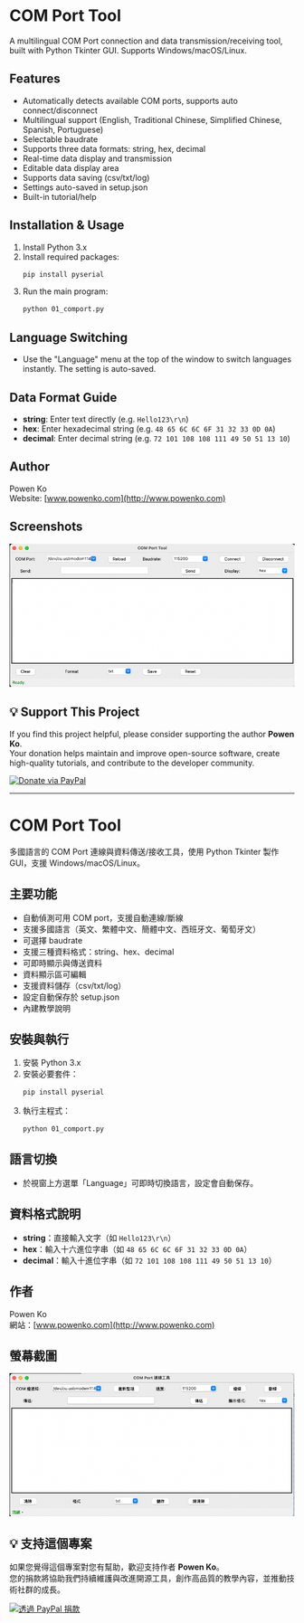 # COM Port Tool

A multilingual COM Port connection and data transmission/receiving tool, built with Python Tkinter GUI. Supports Windows/macOS/Linux.

## Features
- Automatically detects available COM ports, supports auto connect/disconnect
- Multilingual support (English, Traditional Chinese, Simplified Chinese, Spanish, Portuguese)
- Selectable baudrate
- Supports three data formats: string, hex, decimal
- Real-time data display and transmission
- Editable data display area
- Supports data saving (csv/txt/log)
- Settings auto-saved in setup.json
- Built-in tutorial/help

## Installation & Usage
1. Install Python 3.x
2. Install required packages:
   ```bash
   pip install pyserial
   ```
3. Run the main program:
   ```bash
   python 01_comport.py
   ```

## Language Switching
- Use the "Language" menu at the top of the window to switch languages instantly. The setting is auto-saved.

## Data Format Guide
- **string**: Enter text directly (e.g. `Hello123\r\n`)
- **hex**: Enter hexadecimal string (e.g. `48 65 6C 6C 6F 31 32 33 0D 0A`)
- **decimal**: Enter decimal string (e.g. `72 101 108 108 111 49 50 51 13 10`)

## Author
Powen Ko  
Website: [www.powenko.com](http://www.powenko.com)

## Screenshots

![APP](en.png)

## 💡 Support This Project

If you find this project helpful, please consider supporting the author **Powen Ko**.  
Your donation helps maintain and improve open-source software, create high-quality tutorials, and contribute to the developer community.

[![Donate via PayPal](https://img.shields.io/badge/Donate-PayPal-blue.svg)](https://www.paypal.com/ncp/payment/4W7NYVPYLUHBQ)

---

# COM Port Tool

多國語言的 COM Port 連線與資料傳送/接收工具，使用 Python Tkinter 製作 GUI，支援 Windows/macOS/Linux。


## 主要功能
- 自動偵測可用 COM port，支援自動連線/斷線
- 支援多國語言（英文、繁體中文、簡體中文、西班牙文、葡萄牙文）
- 可選擇 baudrate
- 支援三種資料格式：string、hex、decimal
- 可即時顯示與傳送資料
- 資料顯示區可編輯
- 支援資料儲存（csv/txt/log）
- 設定自動保存於 setup.json
- 內建教學說明

## 安裝與執行
1. 安裝 Python 3.x
2. 安裝必要套件：
   ```bash
   pip install pyserial
   ```
3. 執行主程式：
   ```bash
   python 01_comport.py
   ```

## 語言切換
- 於視窗上方選單「Language」可即時切換語言，設定會自動保存。

## 資料格式說明
- **string**：直接輸入文字（如 `Hello123\r\n`）
- **hex**：輸入十六進位字串（如 `48 65 6C 6C 6F 31 32 33 0D 0A`）
- **decimal**：輸入十進位字串（如 `72 101 108 108 111 49 50 51 13 10`）

## 作者
Powen Ko  
網站：[www.powenko.com](http://www.powenko.com)

## 螢幕截圖 

![APP](zh-tw.png)
## 💡 支持這個專案

如果您覺得這個專案對您有幫助，歡迎支持作者 **Powen Ko**。  
您的捐款將協助我們持續維護與改進開源工具，創作高品質的教學內容，並推動技術社群的成長。

[![透過 PayPal 捐款](https://img.shields.io/badge/Donate-PayPal-blue.svg)](https://www.paypal.com/ncp/payment/4W7NYVPYLUHBQ)
